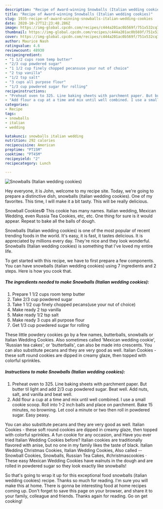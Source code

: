 ```yaml
---
description: "Recipe of Award-winning Snowballs (Italian wedding cookies)"
title: "Recipe of Award-winning Snowballs (Italian wedding cookies)"
slug: 1935-recipe-of-award-winning-snowballs-italian-wedding-cookies
date: 2020-10-27T12:23:48.286Z
image: https://img-global.cpcdn.com/recipes/c444a201ac0b569f/751x532cq70/snowballs-italian-wedding-cookies-recipe-main-photo.jpg
thumbnail: https://img-global.cpcdn.com/recipes/c444a201ac0b569f/751x532cq70/snowballs-italian-wedding-cookies-recipe-main-photo.jpg
cover: https://img-global.cpcdn.com/recipes/c444a201ac0b569f/751x532cq70/snowballs-italian-wedding-cookies-recipe-main-photo.jpg
author: Maurice Nash
ratingvalue: 4.6
reviewcount: 48930
recipeingredient:
- "1 1/2 cups room temp butter"
- "2/3 cup powdered sugar"
- "1 1/2 cup finely chopped pecansuse your nut of choice"
- "2 tsp vanilla"
- "1/2 tsp salt"
- "3 cups all purpose flour"
- "1/3 cup powdered sugar for rolling"
recipeinstructions:
- "Preheat oven to 325. Line baking sheets with parchment paper. But butter til light and add 2/3 cup powdered sugar. Beat well. Add nuts, salt, and vanilla and beat well."
- "Add flour a cup at a time and mix until well combined. I use a small cookie scoop. Roll into 1-2 inch balls and place on parchment. Bake 15 minutes, no browning. Let cool a minute or two then roll in powdered sugar. Easy peasy."
categories:
- Recipe
tags:
- snowballs
- italian
- wedding

katakunci: snowballs italian wedding 
nutrition: 292 calories
recipecuisine: American
preptime: "PT15M"
cooktime: "PT45M"
recipeyield: "2"
recipecategory: Lunch

---
```



![Snowballs (Italian wedding cookies)](https://img-global.cpcdn.com/recipes/c444a201ac0b569f/751x532cq70/snowballs-italian-wedding-cookies-recipe-main-photo.jpg)

Hey everyone, it is John, welcome to my recipe site. Today, we're going to prepare a distinctive dish, snowballs (italian wedding cookies). One of my favorites. This time, I will make it a bit tasty. This will be really delicious.

Snowball Cookies© This cookie has many names. Italian wedding, Mexican Wedding, even Russia Tea Cookies, etc, etc. One thing for sure is it would appear. Repeat to bake all the balls of dough.

Snowballs (Italian wedding cookies) is one of the most popular of recent trending foods in the world. It's easy, it is fast, it tastes delicious. It is appreciated by millions every day. They're nice and they look wonderful. Snowballs (Italian wedding cookies) is something that I've loved my entire life.


To get started with this recipe, we have to first prepare a few components. You can have snowballs (italian wedding cookies) using 7 ingredients and 2 steps. Here is how you cook that.

<!--inarticleads1-->

##### The ingredients needed to make Snowballs (Italian wedding cookies):

1. Prepare 1 1/2 cups room temp butter
1. Take 2/3 cup powdered sugar
1. Take 1 1/2 cup finely chopped pecans(use your nut of choice)
1. Make ready 2 tsp vanilla
1. Make ready 1/2 tsp salt
1. Make ready 3 cups all purpose flour
1. Get 1/3 cup powdered sugar for rolling


These little powdery cookies go by a few names, butterballs, snowballs or Italian Wedding Cookies. Also sometimes called &#39;Mexican wedding cookie&#39;, &#39;Russian tea cakes&#39;, or &#39;butterballs&#39;, can also be made into crescents. You can also substitute pecans and they are very good as well. Italian Cookies - these soft round cookies are dipped in creamy glaze, then topped with colorful sprinkles. 

<!--inarticleads2-->

##### Instructions to make Snowballs (Italian wedding cookies):

1. Preheat oven to 325. Line baking sheets with parchment paper. But butter til light and add 2/3 cup powdered sugar. Beat well. Add nuts, salt, and vanilla and beat well.
1. Add flour a cup at a time and mix until well combined. I use a small cookie scoop. Roll into 1-2 inch balls and place on parchment. Bake 15 minutes, no browning. Let cool a minute or two then roll in powdered sugar. Easy peasy.


You can also substitute pecans and they are very good as well. Italian Cookies - these soft round cookies are dipped in creamy glaze, then topped with colorful sprinkles. A fun cookie for any occasion, and Have you ever tried Italian Wedding Cookies before? Italian cookies are traditionally flavored with anise, but no one in my family likes the taste of black. Italian Wedding Christmas Cookies, Italian Wedding Cookies, Also called -- Snowball Cookies, Snowballs, Russian Tea Cakes, #christmascookies · These easy Mexican Wedding Cookies have walnuts in the dough and are rolled in powdered sugar so they look exactly like snowballs! 

So that's going to wrap it up for this exceptional food snowballs (italian wedding cookies) recipe. Thanks so much for reading. I'm sure you will make this at home. There is gonna be interesting food at home recipes coming up. Don't forget to save this page on your browser, and share it to your family, colleague and friends. Thanks again for reading. Go on get cooking!
